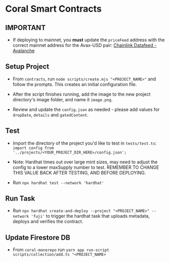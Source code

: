 # Coral Smart Contracts

## IMPORTANT

- If deploying to mainnet, you **must** update the `priceFeed` address with the correct mainnet address for the Avax-USD pair: [Chainlink Datafeed - Avalanche](https://docs.chain.link/docs/avalanche-price-feeds/)

## Setup Project

- From `contracts`, run `node scripts/create.mjs "<PROJECT_NAME>"` and follow the prompts. This creates an initial configuration file.

- After the script finishes running, add the image to the new project directory's image folder, and name it `image.png`.

- Review and update the `config.json` as needed - please add values for `dropDate`, `details` and `gatedContent`.

## Test

- Import the directory of the project you'd like to test in `tests/test.ts`: `import config from '../projects/<YOUR_PROJECT_DIR_HERE>/config.json';`

- Note: Hardhat times out over large mint sizes, may need to adjust the config to a lower maxSupply number to test. REMEMBER TO CHANGE THIS VALUE BACK AFTER TESTING, AND BEFORE DEPLOYING.

- Run `npx hardhat test --network 'hardhat'`

## Run Task

- Run `npx hardhat create-and-deploy --project "<PROJECT_NAME>" --network 'fuji'` to trigger the hardhat task that uploads metadata, deploys and verifies the contract.

## Update Firestore DB

- From `coral-monorepo` run `yarn app run-script scripts/collection/add.ts "<PROJECT_NAME>`
